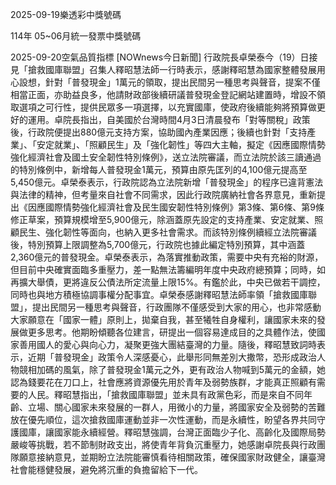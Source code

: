 
2025-09-19樂透彩中獎號碼

                                
114年 05~06月統一發票中獎號碼
                             
2025-09-20空氣品質指標
                              [NOWnews今日新聞] 行政院長卓榮泰今（19）日接見「搶救國庫聯盟」召集人釋昭慧法師一行時表示，感謝釋昭慧為國家整體發展用心設想，針對「普發現金」1萬元的領取，提出民間另一種思考與聲音，提案不僅相當正面，亦助益良多，他請財政部後續研議普發現金登記網站建置時，增設不領取選項之可行性，提供民眾多一項選擇，以充實國庫，使政府後續能夠將預算做更好的運用。卓院長指出，自美國於台灣時間4月3日清晨發布「對等關稅」政策後，行政院便提出880億元支持方案，協助國內產業因應；後續也針對「支持產業」、「安定就業」、「照顧民生」及「強化韌性」等四大主軸，擬定《因應國際情勢強化經濟社會及國土安全韌性特別條例》，送立法院審議，而立法院於該三讀通過的特別條例中，新增每人普發現金1萬元，預算由原先匡列的4,100億元提高至5,450億元。卓榮泰表示，行政院認為立法院新增「普發現金」的程序已違背憲法與法律的精神，但考量來自社會不同需求，因此行政院廣納社會各界意見，重新提出《因應國際情勢強化經濟社會及民生國安韌性特別條例》第3條、第6條、第9條修正草案，預算規模增至5,900億元，除涵蓋原先設定的支持產業、安定就業、照顧民生、強化韌性等面向，也納入更多社會需求。而該特別條例續經立法院審議後，特別預算上限調整為5,700億元，行政院也據此編定特別預算，其中涵蓋2,360億元的普發現金。卓榮泰表示，為落實推動政策，需要中央有充裕的財源，但目前中央確實面臨多重壓力，差一點無法籌編明年度中央政府總預算；同時，如再擴大舉債，更將違反公債法所定流量上限15%。有鑑於此，中央已做若干調控，同時也與地方積極協調事權分配事宜。卓榮泰感謝釋昭慧法師率領「搶救國庫聯盟」，提出民間另一種思考與聲音，行政團隊不僅感受到大家的用心，也非常感動大家願意在「國家一體」原則上，拋棄自我，甚至犧牲自身權利，讓國家未來的發展做更多思考。他期盼傾聽各位建言，研提出一個容易達成目的之具體作法，使國家善用國人的愛心與向心力，凝聚更強大團結臺灣的力量。隨後，釋昭慧致詞時表示，近期「普發現金」政策令人深感憂心，此舉形同無差別大撒幣，恐形成政治人物競相加碼的風氣，除了普發現金1萬元之外，更有政治人物喊到5萬元的金額，她認為錢要花在刀口上，社會應將資源優先用於青年及弱勢族群，才能真正照顧有需要的人民。釋昭慧指出，「搶救國庫聯盟」並未具有政黨色彩，而是來自不同年齡、立場、關心國家未來發展的一群人，用微小的力量，將國家安全及弱勢的苦難放在優先順位，這次搶救國庫運動並非一次性運動，而是永續性，盼望各界共同守護國庫，讓國家能永續經營。釋昭慧強調，台灣正面臨少子化、高齡化及國際局勢嚴峻等挑戰，若不節制財政支出，將使青年背負沉重壓力，她感謝卓院長與行政團隊願意接納意見，並期盼立法院能審慎看待相關政策，確保國家財政健全，讓臺灣社會能穩健發展，避免將沉重的負擔留給下一代。